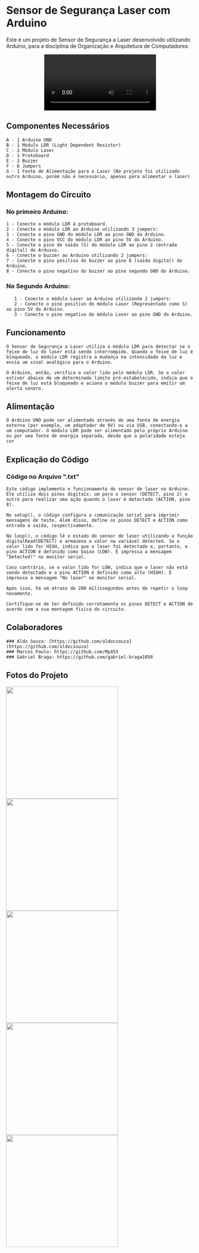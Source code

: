 # Sensor de Segurança Laser com Arduino

Este é um projeto de Sensor de Segurança a Laser desenvolvido utilizando Arduino, para a disciplina de Organização e Arquitetura de Computadores.

<div align='center'>
<video src='https://github.com/LuiVLoureiro/Sensor-Laser-Arduino/assets/103609685/64d3ac82-7b2d-4261-ac4e-214110074ebb'/>
</div>

## Componentes Necessários

```
A - 1 Arduino UNO
B - 1 Módulo LDR (Light Dependent Resistor)
C - 1 Módulo Laser
D - 1 Protoboard
E - 1 Buzzer
F - 6 Jumpers
G - 1 Fonte de Alimentação para o Laser (No projeto foi utilizado outro Arduino, porém não é necessário, apenas para alimentar o laser)
```

## Montagem do Circuito

### No primeiro Arduino:
```
1 - Conecte o módulo LDR à protoboard.
2 - Conecte o módulo LDR ao Arduino utilizando 3 jumpers:
3 - Conecte o pino GND do módulo LDR ao pino GND do Arduino.
4 - Conecte o pino VCC do módulo LDR ao pino 5V do Arduino.
5 - Conecte o pino de saída (S) do módulo LDR ao pino 2 (entrada digital) do Arduino.
6 - Conecte o buzzer ao Arduino utilizando 2 jumpers:
7 - Conecte o pino positivo do buzzer ao pino 8 (saída digital) do Arduino.
8 - Conecte o pino negativo do buzzer ao pino segundo GND do Arduino.
  ```

### No Segundo Arduino:
```
   1 - Conecte o módulo Laser ao Arduino utilizando 2 jumpers:
   2 - Conecte o pino positivo do módulo Laser (Representado como S) ao pino 5V do Arduino.
   3 - Conecte o pino negativo do módulo Laser ao pino GND do Arduino.
```

## Funcionamento
```
O Sensor de Segurança a Laser utiliza o módulo LDR para detectar se o feixe de luz do laser está sendo interrompido. Quando o feixe de luz é bloqueado, o módulo LDR registra a mudança na intensidade da luz e envia um sinal analógico para o Arduino.

O Arduino, então, verifica o valor lido pelo módulo LDR. Se o valor estiver abaixo de um determinado limite pré-estabelecido, indica que o feixe de luz está bloqueado e aciona o módulo buzzer para emitir um alerta sonoro.
```
## Alimentação
```
O Arduino UNO pode ser alimentado através de uma fonte de energia externa (por exemplo, um adaptador de 9V) ou via USB, conectando-o a um computador. O módulo LDR pode ser alimentado pelo próprio Arduino ou por uma fonte de energia separada, desde que a polaridade esteja cor
```
## Explicação do Código

### Código no Arquivo ".txt"
```
Este código implementa o funcionamento do sensor de laser no Arduino. Ele utiliza dois pinos digitais: um para o sensor (DETECT, pino 2) e outro para realizar uma ação quando o laser é detectado (ACTION, pino 8).

No setup(), o código configura a comunicação serial para imprimir mensagens de teste. Além disso, define os pinos DETECT e ACTION como entrada e saída, respectivamente.

No loop(), o código lê o estado do sensor de laser utilizando a função digitalRead(DETECT) e armazena o valor na variável detected. Se o valor lido for HIGH, indica que o laser foi detectado e, portanto, o pino ACTION é definido como baixo (LOW). É impressa a mensagem "Detected!" no monitor serial.

Caso contrário, se o valor lido for LOW, indica que o laser não está sendo detectado e o pino ACTION é definido como alto (HIGH). É impressa a mensagem "No laser" no monitor serial.

Após isso, há um atraso de 200 milissegundos antes de repetir o loop novamente.

Certifique-se de ter definido corretamente os pinos DETECT e ACTION de acordo com a sua montagem física do circuito.
```

## Colaboradores
   
```
### Aldo Souza: [https://github.com/aldocsouza](https://github.com/aldocsouza)
### Marcos Paulo: https://github.com/Mp455
### Gabriel Braga: https://github.com/gabriel-braga1058
```
## Fotos do Projeto


<img align='center' width='300px' src='https://github.com/LuiVLoureiro/Sensor-Laser-Arduino/assets/103609685/7bd13bb3-6429-4a5d-8503-dc1519dc0509'/> 
<img align='center' width='300px' src='https://github.com/LuiVLoureiro/Sensor-Laser-Arduino/assets/103609685/324cd198-55a0-40bb-9bfa-ecdad880eb8c'/>
<img align='center' width='300px' src='https://github.com/LuiVLoureiro/Sensor-Laser-Arduino/assets/103609685/955339c3-9396-4456-a2e0-d76afdf38e88'/>
<img align='center' width='300px' src='https://github.com/LuiVLoureiro/Sensor-Laser-Arduino/assets/103609685/0b4bac15-a3f6-4f49-bcfa-e581166f75ad'/>
<img align='center' width='300px' src='https://github.com/LuiVLoureiro/Sensor-Laser-Arduino/assets/103609685/d6641e8d-9b9e-4bd2-95fc-5f468d68b62f'/>

